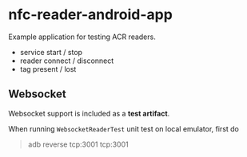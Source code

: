 # nfc-reader-android-app
Example application for testing ACR readers.

 * service start / stop
 * reader connect / disconnect
 * tag present / lost

## Websocket
Websocket support is included as a __test artifact__. 

When running `WebsocketReaderTest` unit test on local emulator, first do

> adb reverse tcp:3001 tcp:3001
 
